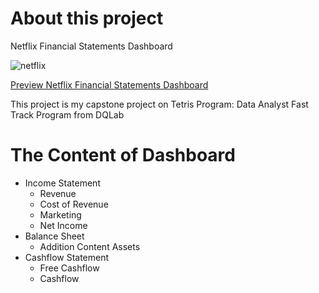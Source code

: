 # About this project
Netflix Financial Statements Dashboard

![netflix](https://user-images.githubusercontent.com/103522129/170226858-f51e5069-a35c-44db-bf87-84cd72d34472.jpg)

[Preview Netflix Financial Statements Dashboard](https://fauzantn.shinyapps.io/capstone/)

This project is my capstone project on Tetris Program: Data Analyst Fast Track Program from DQLab

# The Content of Dashboard
- Income Statement
    - Revenue
    - Cost of Revenue
    - Marketing
    - Net Income
 - Balance Sheet
    - Addition Content Assets
 - Cashflow Statement
    - Free Cashflow
    - Cashflow
